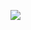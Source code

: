 ![](https://www.nta.go.jp/tmp/d406c8e5-4c4b-49c6-a59e-48c1e2c293d8/images/a0d9c893e9f8f23818626739928e196da800ab70e28f8d1436afecc8ea9f4cec.jpg)